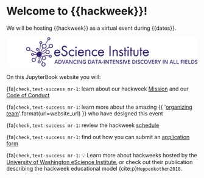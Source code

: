 # Welcome to {{hackweek}}!

We will be hosting {{hackweek}} as a virtual event during {{dates}}.

![banner](img/banner.png)

On this JupyterBook website you will:

{fa}`check,text-success mr-1`: learn about our hackweek [Mission](mission) and our [Code of Conduct](CoC)

{fa}`check,text-success mr-1`: learn more about the amazing {{ '[organizing team]({url}/#team)'.format(url=website_url) }} who have designed this event

{fa}`check,text-success mr-1`: review the hackweek [schedule](schedule)

{fa}`check,text-success mr-1`: find out how you can submit an [application form](application)

{fa}`check,text-success mr-1`: 💡 Learn more about hackweeks hosted by the [University of Washington eScience Institute](https://uwhackweek.github.io/hackweeks-as-a-service/intro.html), or check out their publication describing the hackweek educational model {cite:p}`Huppenkothen2018`.
